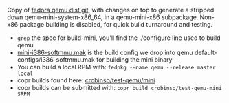 Copy of [fedora qemu dist git](https://src.fedoraproject.org/rpms/qemu),
with changes on top to generate a stripped down qemu-mini-system-x86_64,
in a qemu-mini-x86 subpackage. Non-x86 package building is disabled,
for quick build turnaround and testing.

* `grep` the spec for build-mini, you'll find the ./configure line used
  to build qemu
* [mini-i386-softmmu.mak](mini-i386-softmmu.mak) is the build config
  we drop into qemu default-configs/i386-softmmu.mak for building
  the mini binary
* You can build a local RPM with: `fedpkg --name qemu --release master local`
* copr builds found here: [crobinso/test-qemu/mini](https://copr.fedorainfracloud.org/coprs/crobinso/test-qemu-mini/)
* copr builds can be submitted with: `copr build crobinso/test-qemu-mini SRPM`
